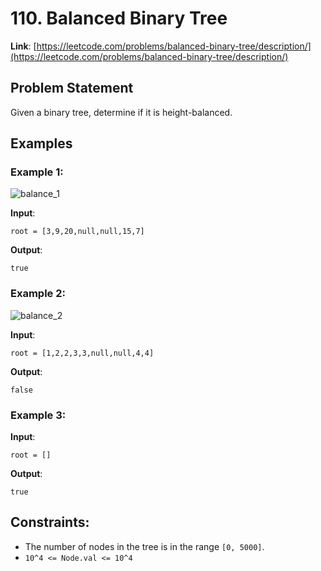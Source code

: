 # 110. Balanced Binary Tree
**Link**: [https://leetcode.com/problems/balanced-binary-tree/description/](https://leetcode.com/problems/balanced-binary-tree/description/)

## Problem Statement
Given a binary tree, determine if it is height-balanced.

## Examples
### Example 1:
![balance_1](https://github.com/user-attachments/assets/c00627a0-eaed-4d4e-bdb5-724bc21e4894)

**Input**:
```
root = [3,9,20,null,null,15,7]
```
**Output**:
```
true
```

### Example 2:
![balance_2](https://github.com/user-attachments/assets/cebfc79f-1fb3-44a3-98ff-ef7bc41bbff6)

**Input**:
```
root = [1,2,2,3,3,null,null,4,4]
```
**Output**:
```
false
```

### Example 3:
**Input**:
```
root = []
```
**Output**:
```
true
```

## Constraints:
- The number of nodes in the tree is in the range `[0, 5000]`.  
- `10^4 <= Node.val <= 10^4`
